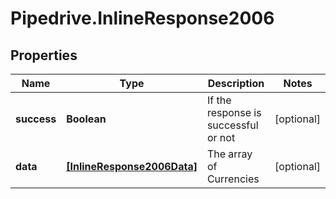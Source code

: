 # Pipedrive.InlineResponse2006

## Properties

Name | Type | Description | Notes
------------ | ------------- | ------------- | -------------
**success** | **Boolean** | If the response is successful or not | [optional] 
**data** | [**[InlineResponse2006Data]**](InlineResponse2006Data.md) | The array of Currencies | [optional] 


